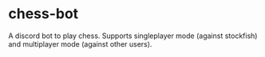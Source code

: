# chess-bot
A discord bot to play chess. Supports singleplayer mode (against stockfish) and multiplayer mode (against other users).
